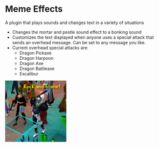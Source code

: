 # Meme Effects
A plugin that plays sounds and changes text in a variety of situations

* Changes the mortar and pestle sound effect to a bonking sound
* Customizes the text displayed when anyone uses a special attack that sends an overhead message. Can be set to any message you like. 
* Current overhead special attacks are:
  * Dragon Pickaxe
  * Dragon Harpoon
  * Dragon Axe
  * Dragon Battleaxe
  * Excalibur


<img src="Rock%20and%20Stone!.PNG" width="200" height="200">
